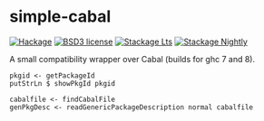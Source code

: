 # simple-cabal

[![Hackage](https://img.shields.io/hackage/v/simple-cabal.svg)](https://hackage.haskell.org/package/simple-cabal)
[![BSD3 license](https://img.shields.io/badge/license-BSD3-blue.svg)](LICENSE)
[![Stackage Lts](http://stackage.org/package/simple-cabal/badge/lts)](http://stackage.org/lts/package/simple-cabal)
[![Stackage Nightly](http://stackage.org/package/simple-cabal/badge/nightly)](http://stackage.org/nightly/package/simple-cabal)

A small compatibility wrapper over Cabal (builds for ghc 7 and 8).

```
pkgid <- getPackageId
putStrLn $ showPkgId pkgid
```

```
cabalfile <- findCabalFile
genPkgDesc <- readGenericPackageDescription normal cabalfile
```
